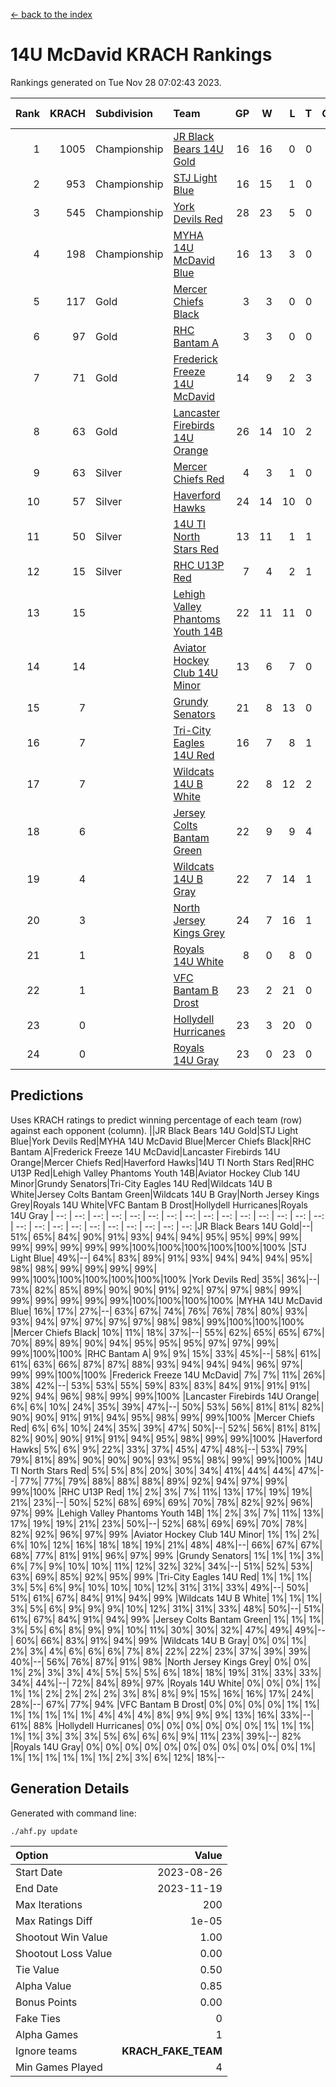 [<- back to the index](readme.md)
# 14U McDavid KRACH Rankings
Rankings generated on Tue Nov 28 07:02:43 2023.

Rank|KRACH|Subdivision|Team|GP|W|L|T|OTW|OTL|SoS|Exp Wins|Win Diff
---:|---:|:---|:---|---:|---:|---:|---:|---:|---:|---:|---:|---:
1|1005|Championship|[JR Black Bears 14U Gold](https://gamesheetstats.com/seasons/3659/teams/140633/schedule)|16|16|0|0|1|0|11|16.8|-0.0
2|953|Championship|[STJ Light Blue](https://gamesheetstats.com/seasons/3659/teams/140639/schedule)|16|15|1|0|0|0|89|15.9|0.0
3|545|Championship|[York Devils Red](https://gamesheetstats.com/seasons/3659/teams/140644/schedule)|28|23|5|0|0|0|337|23.9|0.0
4|198|Championship|[MYHA 14U McDavid Blue](https://gamesheetstats.com/seasons/3659/teams/140636/schedule)|16|13|3|0|0|0|89|13.9|0.0
5|117|Gold|[Mercer Chiefs Black](https://gamesheetstats.com/seasons/3659/teams/140605/schedule)|3|3|0|0|0|0|5|3.9|0.0
6|97|Gold|[RHC Bantam A](https://gamesheetstats.com/seasons/3659/teams/140618/schedule)|3|3|0|0|0|0|4|3.9|0.0
7|71|Gold|[Frederick Freeze 14U McDavid](https://gamesheetstats.com/seasons/3659/teams/140628/schedule)|14|9|2|3|0|0|87|11.4|0.0
8|63|Gold|[Lancaster Firebirds 14U Orange](https://gamesheetstats.com/seasons/3659/teams/140634/schedule)|26|14|10|2|0|0|219|15.9|0.0
9|63|Silver|[Mercer Chiefs Red](https://gamesheetstats.com/seasons/3659/teams/140606/schedule)|4|3|1|0|0|0|112|3.9|0.0
10|57|Silver|[Haverford Hawks](https://gamesheetstats.com/seasons/3659/teams/140630/schedule)|24|14|10|0|0|0|213|14.9|0.0
11|50|Silver|[14U TI North Stars Red](https://gamesheetstats.com/seasons/3659/teams/140626/schedule)|13|11|1|1|0|0|11|12.4|0.0
12|15|Silver|[RHC U13P Red](https://gamesheetstats.com/seasons/3659/teams/140619/schedule)|7|4|2|1|0|0|72|5.4|0.0
13|15||[Lehigh Valley Phantoms Youth 14B](https://gamesheetstats.com/seasons/3659/teams/140635/schedule)|22|11|11|0|1|1|139|11.9|0.0
14|14||[Aviator Hockey Club 14U Minor](https://gamesheetstats.com/seasons/3659/teams/140627/schedule)|13|6|7|0|0|0|238|6.9|0.0
15|7||[Grundy Senators](https://gamesheetstats.com/seasons/3659/teams/140629/schedule)|21|8|13|0|0|1|272|8.9|0.0
16|7||[Tri-City Eagles 14U Red](https://gamesheetstats.com/seasons/3659/teams/140640/schedule)|16|7|8|1|1|0|112|8.4|0.0
17|7||[Wildcats 14U B White](https://gamesheetstats.com/seasons/3659/teams/140643/schedule)|22|8|12|2|1|1|87|9.9|0.0
18|6||[Jersey Colts Bantam Green](https://gamesheetstats.com/seasons/3659/teams/140632/schedule)|22|9|9|4|1|0|41|11.9|0.0
19|4||[Wildcats 14U B Gray](https://gamesheetstats.com/seasons/3659/teams/140642/schedule)|22|7|14|1|0|0|76|8.4|0.0
20|3||[North Jersey Kings Grey](https://gamesheetstats.com/seasons/3659/teams/140637/schedule)|24|7|16|1|1|0|62|8.4|0.0
21|1||[Royals 14U White](https://gamesheetstats.com/seasons/3659/teams/140620/schedule)|8|0|8|0|0|1|254|0.9|0.0
22|1||[VFC Bantam B Drost](https://gamesheetstats.com/seasons/3659/teams/140641/schedule)|23|2|21|0|0|2|253|2.9|0.0
23|0||[Hollydell Hurricanes](https://gamesheetstats.com/seasons/3659/teams/140631/schedule)|23|3|20|0|0|0|45|3.9|0.0
24|0||[Royals 14U Gray](https://gamesheetstats.com/seasons/3659/teams/140638/schedule)|23|0|23|0|0|0|146|0.9|0.0

## Predictions
Uses KRACH ratings to predict winning percentage of each team (row) against each opponent (column).
||JR Black Bears 14U Gold|STJ Light Blue|York Devils Red|MYHA 14U McDavid Blue|Mercer Chiefs Black|RHC Bantam A|Frederick Freeze 14U McDavid|Lancaster Firebirds 14U Orange|Mercer Chiefs Red|Haverford Hawks|14U TI North Stars Red|RHC U13P Red|Lehigh Valley Phantoms Youth 14B|Aviator Hockey Club 14U Minor|Grundy Senators|Tri-City Eagles 14U Red|Wildcats 14U B White|Jersey Colts Bantam Green|Wildcats 14U B Gray|North Jersey Kings Grey|Royals 14U White|VFC Bantam B Drost|Hollydell Hurricanes|Royals 14U Gray
| --: | --: | --: | --: | --: | --: | --: | --: | --: | --: | --: | --: | --: | --: | --: | --: | --: | --: | --: | --: | --: | --: | --: | --: | --: 
|JR Black Bears 14U Gold|--| 51%| 65%| 84%| 90%| 91%| 93%| 94%| 94%| 95%| 95%| 99%| 99%| 99%| 99%| 99%| 99%| 99%|100%|100%|100%|100%|100%|100%
|STJ Light Blue| 49%|--| 64%| 83%| 89%| 91%| 93%| 94%| 94%| 94%| 95%| 98%| 98%| 99%| 99%| 99%| 99%| 99%|100%|100%|100%|100%|100%|100%
|York Devils Red| 35%| 36%|--| 73%| 82%| 85%| 89%| 90%| 90%| 91%| 92%| 97%| 97%| 98%| 99%| 99%| 99%| 99%| 99%| 99%|100%|100%|100%|100%
|MYHA 14U McDavid Blue| 16%| 17%| 27%|--| 63%| 67%| 74%| 76%| 76%| 78%| 80%| 93%| 93%| 94%| 97%| 97%| 97%| 97%| 98%| 98%| 99%|100%|100%|100%
|Mercer Chiefs Black| 10%| 11%| 18%| 37%|--| 55%| 62%| 65%| 65%| 67%| 70%| 89%| 89%| 90%| 94%| 95%| 95%| 95%| 97%| 97%| 99%| 99%|100%|100%
|RHC Bantam A|  9%|  9%| 15%| 33%| 45%|--| 58%| 61%| 61%| 63%| 66%| 87%| 87%| 88%| 93%| 94%| 94%| 94%| 96%| 97%| 99%| 99%|100%|100%
|Frederick Freeze 14U McDavid|  7%|  7%| 11%| 26%| 38%| 42%|--| 53%| 53%| 55%| 59%| 83%| 83%| 84%| 91%| 91%| 91%| 92%| 94%| 96%| 98%| 99%| 99%|100%
|Lancaster Firebirds 14U Orange|  6%|  6%| 10%| 24%| 35%| 39%| 47%|--| 50%| 53%| 56%| 81%| 81%| 82%| 90%| 90%| 91%| 91%| 94%| 95%| 98%| 99%| 99%|100%
|Mercer Chiefs Red|  6%|  6%| 10%| 24%| 35%| 39%| 47%| 50%|--| 52%| 56%| 81%| 81%| 82%| 90%| 90%| 91%| 91%| 94%| 95%| 98%| 99%| 99%|100%
|Haverford Hawks|  5%|  6%|  9%| 22%| 33%| 37%| 45%| 47%| 48%|--| 53%| 79%| 79%| 81%| 89%| 90%| 90%| 90%| 93%| 95%| 98%| 99%| 99%|100%
|14U TI North Stars Red|  5%|  5%|  8%| 20%| 30%| 34%| 41%| 44%| 44%| 47%|--| 77%| 77%| 79%| 88%| 88%| 88%| 89%| 92%| 94%| 97%| 99%| 99%|100%
|RHC U13P Red|  1%|  2%|  3%|  7%| 11%| 13%| 17%| 19%| 19%| 21%| 23%|--| 50%| 52%| 68%| 69%| 69%| 70%| 78%| 82%| 92%| 96%| 97%| 99%
|Lehigh Valley Phantoms Youth 14B|  1%|  2%|  3%|  7%| 11%| 13%| 17%| 19%| 19%| 21%| 23%| 50%|--| 52%| 68%| 69%| 69%| 70%| 78%| 82%| 92%| 96%| 97%| 99%
|Aviator Hockey Club 14U Minor|  1%|  1%|  2%|  6%| 10%| 12%| 16%| 18%| 18%| 19%| 21%| 48%| 48%|--| 66%| 67%| 67%| 68%| 77%| 81%| 91%| 96%| 97%| 99%
|Grundy Senators|  1%|  1%|  1%|  3%|  6%|  7%|  9%| 10%| 10%| 11%| 12%| 32%| 32%| 34%|--| 51%| 52%| 53%| 63%| 69%| 85%| 92%| 95%| 99%
|Tri-City Eagles 14U Red|  1%|  1%|  1%|  3%|  5%|  6%|  9%| 10%| 10%| 10%| 12%| 31%| 31%| 33%| 49%|--| 50%| 51%| 61%| 67%| 84%| 91%| 94%| 99%
|Wildcats 14U B White|  1%|  1%|  1%|  3%|  5%|  6%|  9%|  9%|  9%| 10%| 12%| 31%| 31%| 33%| 48%| 50%|--| 51%| 61%| 67%| 84%| 91%| 94%| 99%
|Jersey Colts Bantam Green|  1%|  1%|  1%|  3%|  5%|  6%|  8%|  9%|  9%| 10%| 11%| 30%| 30%| 32%| 47%| 49%| 49%|--| 60%| 66%| 83%| 91%| 94%| 99%
|Wildcats 14U B Gray|  0%|  0%|  1%|  2%|  3%|  4%|  6%|  6%|  6%|  7%|  8%| 22%| 22%| 23%| 37%| 39%| 39%| 40%|--| 56%| 76%| 87%| 91%| 98%
|North Jersey Kings Grey|  0%|  0%|  1%|  2%|  3%|  3%|  4%|  5%|  5%|  5%|  6%| 18%| 18%| 19%| 31%| 33%| 33%| 34%| 44%|--| 72%| 84%| 89%| 97%
|Royals 14U White|  0%|  0%|  0%|  1%|  1%|  1%|  2%|  2%|  2%|  2%|  3%|  8%|  8%|  9%| 15%| 16%| 16%| 17%| 24%| 28%|--| 67%| 77%| 94%
|VFC Bantam B Drost|  0%|  0%|  0%|  0%|  1%|  1%|  1%|  1%|  1%|  1%|  1%|  4%|  4%|  4%|  8%|  9%|  9%|  9%| 13%| 16%| 33%|--| 61%| 88%
|Hollydell Hurricanes|  0%|  0%|  0%|  0%|  0%|  0%|  1%|  1%|  1%|  1%|  1%|  3%|  3%|  3%|  5%|  6%|  6%|  6%|  9%| 11%| 23%| 39%|--| 82%
|Royals 14U Gray|  0%|  0%|  0%|  0%|  0%|  0%|  0%|  0%|  0%|  0%|  0%|  1%|  1%|  1%|  1%|  1%|  1%|  1%|  2%|  3%|  6%| 12%| 18%|--

## Generation Details

Generated with command line:
```
./ahf.py update
```

| Option | Value |
| :----- | ----: |
| Start Date | 2023-08-26 |
| End Date | 2023-11-19 |
| Max Iterations | 200 |
| Max Ratings Diff | 1e-05 |
| Shootout Win Value | 1.00 |
| Shootout Loss Value | 0.00 |
| Tie Value | 0.50 |
| Alpha Value | 0.85 |
| Bonus Points | 0.00 |
| Fake Ties | 0 |
| Alpha Games | 1 |
| Ignore teams | __KRACH_FAKE_TEAM__ |
| Min Games Played | 4 |

